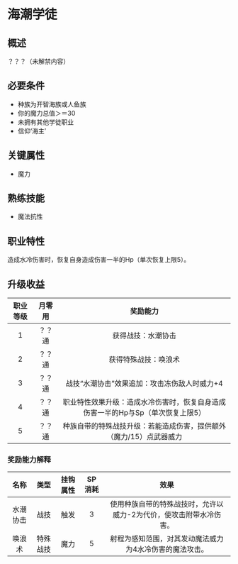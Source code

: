 # 海潮学徒

## 概述

？？？（未解禁内容）

## 必要条件

* 种族为开智海族或人鱼族
* 你的魔力总值＞＝30
* 未拥有其他学徒职业
* 信仰‘海主’

## 关键属性

* 魔力

## 熟练技能
 
* 魔法抗性

## 职业特性

造成水冷伤害时，恢复自身造成伤害一半的Hp（单次恢复上限5）。

## 升级收益

职业等级|月零用|奖励能力
:--:|:--:|:--:
1|？？通|获得战技：水潮协击
2|？？通|获得特殊战技：唤浪术
3|？？通|战技“水潮协击”效果追加：攻击冻伤敌人时威力+4
4|？？通|职业特性效果升级：造成水冷伤害时，恢复自身造成伤害一半的Hp与Sp（单次恢复上限5）
5|？？通|种族自带的特殊战技升级：若能造成伤害，提供额外（魔力/15）点武器威力

### 奖励能力解释

名称|类型|挂钩属性|SP消耗|效果
:--:|:--:|:--:|:--:|:--:
水潮协击|战技|触发|3|使用种族自带的特殊战技时，允许以威力-2为代价，使攻击附带水冷伤害。
唤浪术|特殊战技|魔力|5|射程为感知范围，对其发动魔法威力为4水冷伤害的魔法攻击。
